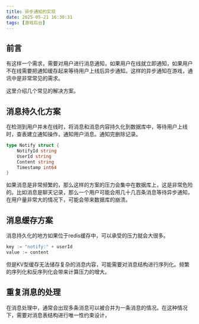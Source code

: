 ```yaml
---
title: 异步通知的实现
date: 2025-05-21 16:30:31
tags: [游戏后台]
---
```


## 前言
有这样一个需求，需要对用户进行消息通知，如果用户在线就立即通知，如果用户不在线需要把通知缓存起来等待用户上线后异步通知。这样的异步通知在游戏，通讯中是非常常见的需求。

这里介绍几个常见的解决方案。

## 消息持久化方案
在检测到用户并未在线时，将消息和消息内容持久化到数据库中，等待用户上线时，查表建立通知操作，通知用户消息。通知完删除记录。

```go
type Notify struct {
    NotifyId string 
    UserId string
    Content string
    Timestamp int64
}
```

如果消息是非常频繁的，那么这样的方案的压力会集中在数据库上，这是非常危险的。比如消息是聊天记录，那么一个用户可能会用几十几百条消息等待异步通知，在用户量非常大的情况下，可能会带来数据库的崩溃。

## 消息缓存方案
消息持久化的地方如果位于redis缓存中，可以承受的压力就会大很多。

```go
key := "notify:" + userId
value := content
```

但是KV型缓存无法储存复杂的消息内容，可能需要对消息结构进行序列化。频繁的序列化和反序列化会带来计算压力的增大。

## 重复消息的处理

在消息处理中，通常会出现多条消息可以被合并为一条消息的情况。在这种情况下，需要对消息表结构进行唯一性约束设计，